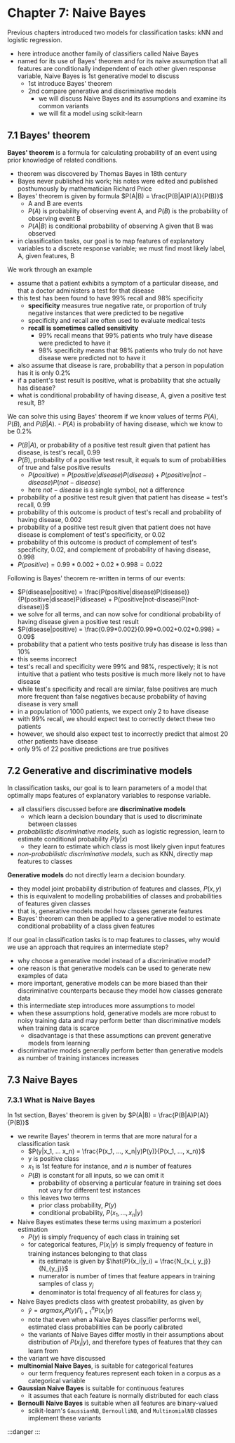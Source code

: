 # Chapter 7: Naive Bayes


Previous chapters introduced two models for classification tasks: kNN and logistic regression.
- here introduce another family of classifiers called Naive Bayes
- named for its use of Bayes' theorem and for its naive assumption that all features are conditionally independent of each other given response variable, Naive Bayes is 1st generative model to discuss
	- 1st introduce Bayes' theorem
	- 2nd compare generative and discriminative models
		- we will discuss Naive Bayes and its assumptions and examine its common variants
		- we will fit a model using scikit-learn


## 7.1 Bayes' theorem

**Bayes' theorem** is a formula for calculating probability of an event using prior
knowledge of related conditions.
- theorem was discovered by Thomas Bayes in 18th century
- Bayes never published his work; his notes were edited and published posthumously by mathematician Richard Price
- Bayes' theorem is given by formula $P(A|B) = \frac{P(B|A)P(A)}{P(B)}$ 
	- A and B are events
	- $P(A)$ is probability of observing event A, and $P(B)$ is the probability of observing event B
	- $P(A|B)$ is conditional probability of observing A given that B was observed
- in classification tasks, our goal is to map features of explanatory variables to a discrete response variable; we must find most likely label, A, given features, B

We work through an example
- assume that a patient exhibits a symptom of a particular disease, and that a doctor administers a test for that disease
- this test has been found to have 99% recall and 98% specificity
	- **specificity** measures true negative rate, or proportion of truly negative instances that were predicted to be negative 
	- specificity and recall are often used to evaluate medical tests
	- **recall is sometimes called sensitivity**
		- 99% recall means that 99% patients who truly have disease were predicted to have it
		- 98% specificity means that 98% patients who truly do not have disease were predicted not to have it
- also assume that disease is rare, probability that a person in population has it is only 0.2%
- if a patient's test result is positive, what is probability that she actually has disease?
- what is conditional probability of having disease, A, given a positive test result, B?

We can solve this using Bayes' theorem if we know values of terms $P(A)$, $P(B)$, and $P(B|A)$. - $P(A)$ is probability of having disease, which we know to be 0.2%
- $P(B|A)$, or probability of a positive test result given that patient has disease, is test's recall, 0.99
- $P(B)$, probability of a positive test result, it equals to sum of probabilities of true and false positive results
	- $P(positive) = P(positive|disease)P(disease) + P(positive|not-disease)P(not-disease)$
	- here $not-disease$ is a single symbol, not a difference
- probability of a positive test result given that patient has disease = test's recall, 0.99
- probability of this outcome is product of test's recall and probability of having disease, 0.002
- probability of a positive test result given that patient does not have disease is complement of test's specificity, or 0.02
- probability of this outcome is product of complement of test's specificity, 0.02, and complement of probability of having disease, 0.998
- $P(positive) = 0.99*0.002 + 0.02*0.998 = 0.022$

Following is Bayes' theorem re-written in terms of our events:
- $P(disease|positive) = \frac{P(positive|disease)P(disease)}{P(positive|disease)P(disease) + P(positive|not-disease)P(not-disease)}$
- we solve for all terms, and can now solve for conditional probability of
having disease given a positive test result
- $P(disease|positive) = \frac{0.99*0.002}{0.99*0.002+0.02*0.998} = 0.09$
- probability that a patient who tests positive truly has disease is less than 10%
- this seems incorrect
- test's recall and specificity were 99% and 98%, respectively; it is not intuitive that a patient who tests positive is much more likely not to have disease
- while test's specificity and recall are similar, false positives are much more frequent than false negatives because probability of having disease is very small
- in a population of 1000 patients, we expect only 2 to have disease
- with 99% recall, we should expect test to correctly detect these two patients
- however, we should also expect test to incorrectly predict that almost 20 other patients have disease
- only 9% of 22 positive predictions are true positives


## 7.2 Generative and discriminative models

In classification tasks, our goal is to learn parameters of a model that optimally maps
features of explanatory variables to response variable.
- all classifiers discussed before are **discriminative models**
	- which learn a decision boundary that is used to discriminate between classes
- *probabilistic discriminative models*, such as logistic regression, learn to estimate conditional probability $P(y|x)$
	- they learn to estimate which class is most likely given input features
- *non-probabilistic discriminative models*, such as KNN, directly map features to classes

**Generative models** do not directly learn a decision boundary.
- they model joint probability distribution of features and classes, $P(x,y)$
- this is equivalent to modelling probabilities of classes and probabilities of features given classes
- that is, generative models model how classes generate features
- Bayes' theorem can then be applied to a generative model to estimate conditional probability of a class given features

If our goal in classification tasks is to map features to classes, why would we use an
approach that requires an intermediate step?
- why choose a generative model instead of a discriminative model?
- one reason is that generative models can be used to generate new examples of data
- more important, generative models can be more biased than their discriminative counterparts because they model how classes generate data
- this intermediate step introduces more assumptions to model
- when these assumptions hold, generative models are more robust to noisy training data and may perform better than discriminative models when training data is scarce
	- disadvantage is that these assumptions can prevent generative models from learning
- discriminative models generally perform better than generative models as number of training instances increases


## 7.3 Naive Bayes


### 7.3.1 What is Naive Bayes

In 1st section, Bayes' theorem is given by $P(A|B) = \frac{P(B|A)P(A)}{P(B)}$ 
- we rewrite Bayes' theorem in terms that are more natural for a classification task
	- $P(y|x_1, ... x_n) = \frac{P(x_1, ..., x_n|y)P(y)}{P(x_1, ..., x_n)}$
	- y is positive class
	- $x_1$ is 1st feature for instance, and $n$ is number of features
	- $P(B)$ is constant for all inputs, so we can omit it
		- probability of observing a particular feature in training set does not vary for different test instances
	- this leaves two terms
		- prior class probability, $P(y)$
		- conditional probability, $P(x_1, ..., x_n|y)$
- Naive Bayes estimates these terms using maximum a posteriori estimation
	- $P(y)$ is simply frequency of each class in training set
	- for categorical features, $P(x_i|y)$ is simply frequency of feature in training instances belonging to that class
		- its estimate is given by $\hat{P}(x_i|y_i) = \frac{N_{x_i, y_j}}{N_{y_j}}$
        - numerator is number of times that feature appears in training samples of class $y_j$
		- denominator is total frequency of all features for class $y_j$
- Naive Bayes predicts class with greatest probability, as given by
	- $\hat{y} = argmax_y P(y)\Pi_{i=1}^n P(x_i|y)$
	- note that even when a Naive Bayes classifier performs well, estimated class probabilities can be poorly calibrated
	- the variants of Naive Bayes differ mostly in their assumptions about distribution of $P(x_i|y)$, and therefore types of features that they can learn from
- the variant we have discussed
- **multinomial Naive Bayes**, is suitable for categorical features
	- our term frequency features represent each token in a corpus as a categorical variable
- **Gaussian Naive Bayes** is suitable for continuous features
	- it assumes that each feature is normally distributed for each class
- **Bernoulli Naive Bayes** is suitable when all features are binary-valued
	- scikit-learn's `GaussianNB`, `BernoulliNB`, and `MultinomialNB` classes implement these variants




:::danger
:::

